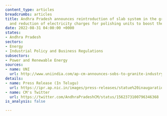 ```yaml
---
content_type: articles
breadcrumbs: articles
title: Andhra Pradesh announces reintroduction of slab system in the granite industry
  and reduction of electricity charges for polishing units to boost the industry
date: 2022-08-31 04:00:00 +0000
states:
- Andhra Pradesh
sectors:
- Energy
- Industrial Policy and Business Regulations
subsectors:
- Power and Renewable Energy
sources:
- name: UNI
  url: http://www.uniindia.com/ap-cm-announces-sobs-to-granite-industry/south/news/2808180.html
details:
- name: Press Release (In Telugu)
  url: https://ipr.ap.nic.in/images/press-releases/statue%20inaugaration.pdf
- name: CM's Twitter
  url: https://twitter.com/AndhraPradeshCM/status/1562373100796346368
is_analysis: false

---
```


